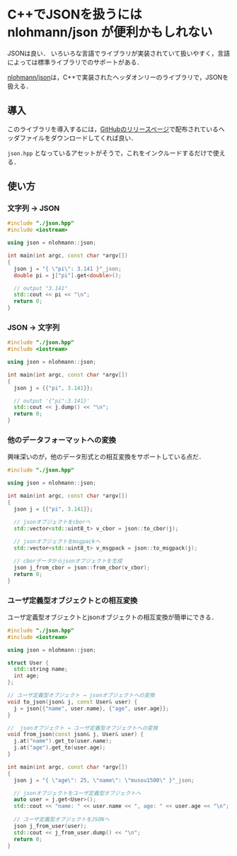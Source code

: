 # C++でJSONを扱うには nlohmann/json が便利かもしれない

JSONは良い．
いろいろな言語でライブラリが実装されていて扱いやすく，言語によっては標準ライブラリでのサポートがある．

[nlohmann/json](https://github.com/nlohmann/json)は，C++で実装されたヘッダオンリーのライブラリで，JSONを扱える．

## 導入

このライブラリを導入するには，[GitHubのリリースページ](https://github.com/nlohmann/json/releases)で配布されているヘッダファイルをダウンロードしてくれば良い．

`json.hpp` となっているアセットがそうで，これをインクルードするだけで使える．

## 使い方

### 文字列 → JSON

```cpp
#include "./json.hpp"
#include <iostream>

using json = nlohmann::json;

int main(int argc, const char *argv[])
{
  json j = "{ \"pi\": 3.141 }"_json;
  double pi = j["pi"].get<double>();

  // output "3.141"
  std::cout << pi << "\n";
  return 0;
}
```

### JSON → 文字列

```cpp
#include "./json.hpp"
#include <iostream>

using json = nlohmann::json;

int main(int argc, const char *argv[])
{
  json j = {{"pi", 3.141}};

  // output '{"pi":3.141}'
  std::cout << j.dump() << "\n";
  return 0;
}
```


### 他のデータフォーマットへの変換

興味深いのが，他のデータ形式との相互変換をサポートしている点だ．

```cpp
#include "./json.hpp"

using json = nlohmann::json;

int main(int argc, const char *argv[])
{
  json j = {{"pi", 3.141}};

  // jsonオブジェクトをcborへ
  std::vector<std::uint8_t> v_cbor = json::to_cbor(j);
  
  // jsonオブジェクトをmsgpackへ
  std::vector<std::uint8_t> v_msgpack = json::to_msgpack(j);

  // cborデータからjsonオブジェクトを生成
  json j_from_cbor = json::from_cbor(v_cbor);
  return 0;
}
```

### ユーザ定義型オブジェクトとの相互変換

ユーザ定義型オブジェクトとjsonオブジェクトの相互変換が簡単にできる．

```cpp
#include "./json.hpp"
#include <iostream>

using json = nlohmann::json;

struct User {
  std::string name;
  int age;
};

// ユーザ定義型オブジェクト → jsonオブジェクトへの変換
void to_json(json& j, const User& user) {
  j = json{{"name", user.name}, {"age", user.age}};
}

//  jsonオブジェクト → ユーザ定義型オブジェクトへの変換
void from_json(const json& j, User& user) {
  j.at("name").get_to(user.name);
  j.at("age").get_to(user.age);
}

int main(int argc, const char *argv[])
{
  json j = "{ \"age\": 25, \"name\": \"musou1500\" }"_json;

  // jsonオブジェクトをユーザ定義型オブジェクトへ
  auto user = j.get<User>();
  std::cout << "name: " << user.name << ", age: " << user.age << "\n";
  
  // ユーザ定義型オブジェクトをJSONへ
  json j_from_user(user);
  std::cout << j_from_user.dump() << "\n";
  return 0;
}
```

